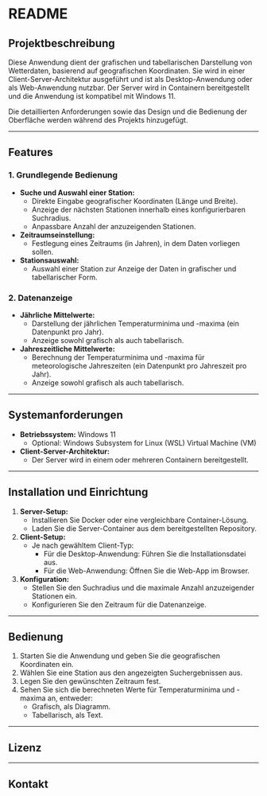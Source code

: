 # README

## Projektbeschreibung
Diese Anwendung dient der grafischen und tabellarischen Darstellung von Wetterdaten, basierend auf geografischen Koordinaten. Sie wird in einer Client-Server-Architektur ausgeführt und ist als Desktop-Anwendung oder als Web-Anwendung nutzbar. Der Server wird in Containern bereitgestellt und die Anwendung ist kompatibel mit Windows 11.

Die detaillierten Anforderungen sowie das Design und die Bedienung der Oberfläche werden während des Projekts hinzugefügt.

---

## Features

### 1. Grundlegende Bedienung
- **Suche und Auswahl einer Station:**
  - Direkte Eingabe geografischer Koordinaten (Länge und Breite).
  - Anzeige der nächsten Stationen innerhalb eines konfigurierbaren Suchradius.
  - Anpassbare Anzahl der anzuzeigenden Stationen.
- **Zeitraumseinstellung:**
  - Festlegung eines Zeitraums (in Jahren), in dem Daten vorliegen sollen.
- **Stationsauswahl:**
  - Auswahl einer Station zur Anzeige der Daten in grafischer und tabellarischer Form.

### 2. Datenanzeige
- **Jährliche Mittelwerte:**
  - Darstellung der jährlichen Temperaturminima und -maxima (ein Datenpunkt pro Jahr).
  - Anzeige sowohl grafisch als auch tabellarisch.
- **Jahreszeitliche Mittelwerte:**
  - Berechnung der Temperaturminima und -maxima für meteorologische Jahreszeiten (ein Datenpunkt pro Jahreszeit pro Jahr).
  - Anzeige sowohl grafisch als auch tabellarisch.

---

## Systemanforderungen
- **Betriebssystem:** Windows 11
  - Optional: Windows Subsystem for Linux (WSL) Virtual Machine (VM)
- **Client-Server-Architektur:**
  - Der Server wird in einem oder mehreren Containern bereitgestellt.

---

## Installation und Einrichtung
1. **Server-Setup:**
   - Installieren Sie Docker oder eine vergleichbare Container-Lösung.
   - Laden Sie die Server-Container aus dem bereitgestellten Repository.
2. **Client-Setup:**
   - Je nach gewähltem Client-Typ:
     - Für die Desktop-Anwendung: Führen Sie die Installationsdatei aus.
     - Für die Web-Anwendung: Öffnen Sie die Web-App im Browser.
3. **Konfiguration:**
   - Stellen Sie den Suchradius und die maximale Anzahl anzuzeigender Stationen ein.
   - Konfigurieren Sie den Zeitraum für die Datenanzeige.

---

## Bedienung
1. Starten Sie die Anwendung und geben Sie die geografischen Koordinaten ein.
2. Wählen Sie eine Station aus den angezeigten Suchergebnissen aus.
3. Legen Sie den gewünschten Zeitraum fest.
4. Sehen Sie sich die berechneten Werte für Temperaturminima und -maxima an, entweder:
   - Grafisch, als Diagramm.
   - Tabellarisch, als Text.

---

## Lizenz


---

## Kontakt




